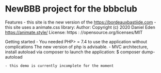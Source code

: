 # NewBBB project for the bbbclub
 
Features
    - this site is the new version of the https://bordeauxbastiide.com
    - this site uses a  animate.css library:
            Author: Copyright (c) 2020 Daniel Eden https://animate.style/
            License: https : //opensource.org/licenses/MIT
 
Getting started
    - You needed PHP> = 7.4 to use the application without complications 
        The new version of php is advisable.
    - MVC architecture, install autoload via composer to launch the application: 
            $ composer dump-autoload

    - this demo is currently incomplete for the moment
 